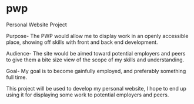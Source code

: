 # pwp
Personal Website Project

Purpose- The PWP would allow me to display work in an openly accessible place, showing off skills with front and back end development.

Audience- The site would be aimed toward potential employers and peers to give them a bite size view of the scope of my skills and understanding.

Goal- My goal is to become gainfully employed, and preferably something full time.

This project will be used to develop my personal website, I hope to end up using it for displaying some work to potential employers and peers.